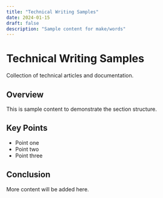 ```yaml
---
title: "Technical Writing Samples"
date: 2024-01-15
draft: false
description: "Sample content for make/words"
---
```


# Technical Writing Samples

Collection of technical articles and documentation.

## Overview

This is sample content to demonstrate the section structure.

## Key Points

- Point one
- Point two
- Point three

## Conclusion

More content will be added here.
